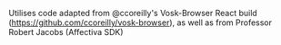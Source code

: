 Utilises code adapted from @ccoreilly's Vosk-Browser React build (https://github.com/ccoreilly/vosk-browser), as well as from Professor Robert Jacobs (Affectiva SDK)

